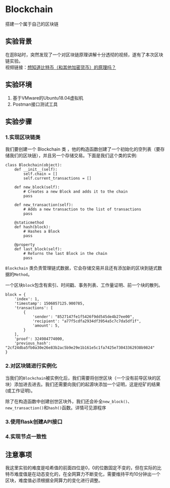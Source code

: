 # Blockchain
搭建一个属于自己的区块链

## 实验背景
在逛B站时，突然发现了一个对区块链原理讲解十分透彻的视频，遂有了本次区块链实验。  
视频链接：[想知道比特币（和其他加密货币）的原理吗？](https://www.bilibili.com/video/av12465079)

## 实验环境
1.	基于VMware的Ubuntu18.04虚拟机
2.	Postman接口测试工具

## 实验步骤

### 1.实现区块链类
我们要创建一个 Blockchain 类 ，他的构造函数创建了一个初始化的空列表（要存储我们的区块链），并且另一个存储交易。下面是我们这个类的实例:
```
class Blockchain(object):
    def __init__(self):
        self.chain = []
        self.current_transactions = []
        
    def new_block(self):
        # Creates a new Block and adds it to the chain
        pass
    
    def new_transaction(self):
        # Adds a new transaction to the list of transactions
        pass
    
    @staticmethod
    def hash(block):
        # Hashes a Block
        pass

    @property
    def last_block(self):
        # Returns the last Block in the chain
        pass
```
`Blockchain` 类负责管理链式数据，它会存储交易并且还有添加新的区块到链式数据的`Method`。

一个区块`block`包含有索引、时间戳、事务列表、工作量证明、前一个块的散列。
```
block = {
    'index': 1,
    'timestamp': 1506057125.900785,
    'transactions': [
        {
            'sender': "8527147fe1f5426f9dd545de4b27ee00",
            'recipient': "a77f5cdfa2934df3954a5c7c7da5df1f",
            'amount': 5,
        }
    ],
    'proof': 324984774000,
    'previous_hash': "2cf24dba5fb0a30e26e83b2ac5b9e29e1b161e5c1fa7425e73043362938b9824"
}
```

### 2.对区块链进行实例化

当我们的`Blockchain`被实例化后，我们需要将创世区块（一个没有前导区块的区块）添加进去进去。我们还需要向我们的起源块添加一个证明，这是挖矿的结果(或工作证明)。

除了在构造函数中创建创世区块外，我们还会补全`new_block()`、`new_transaction()`和`hash()`函数。详情可见源程序


### 3.使用flask创建API接口
### 4.实现节点一致性

## 注意事项
我这里实验的难度是哈希值的前面四位是0，0的位数固定不变的，但在实际的比特币难度值是在动态变化的，在全网算力不断变化，需要维持平均10分钟出一个区块，难度值必须根据全网算力的变化进行调整。
